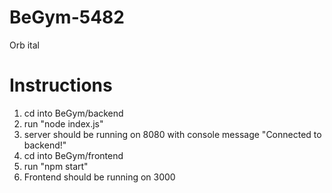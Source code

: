 # BeGym-5482
Orb ital

# Instructions
1. cd into BeGym/backend
2. run "node index.js"
3. server should be running on 8080 with console message "Connected to backend!"
4. cd into BeGym/frontend
5. run "npm start"
6. Frontend should be running on 3000